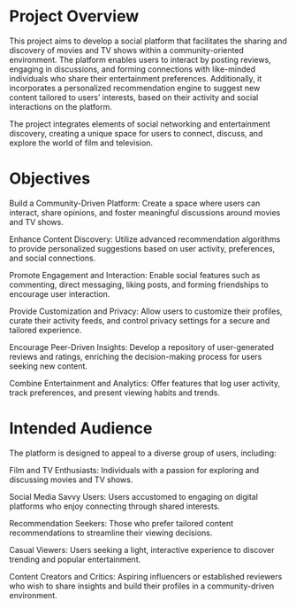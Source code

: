 # Project Overview
This project aims to develop a social platform that facilitates the sharing and discovery of movies and TV shows within a community-oriented environment. The platform enables users to interact by posting reviews, engaging in discussions, and forming connections with like-minded individuals who share their entertainment preferences. Additionally, it incorporates a personalized recommendation engine to suggest new content tailored to users’ interests, based on their activity and social interactions on the platform.

The project integrates elements of social networking and entertainment discovery, creating a unique space for users to connect, discuss, and explore the world of film and television.

# Objectives
Build a Community-Driven Platform: Create a space where users can interact, share opinions, and foster meaningful discussions around movies and TV shows.

Enhance Content Discovery: Utilize advanced recommendation algorithms to provide personalized suggestions based on user activity, preferences, and social connections.

Promote Engagement and Interaction: Enable social features such as commenting, direct messaging, liking posts, and forming friendships to encourage user interaction.

Provide Customization and Privacy: Allow users to customize their profiles, curate their activity feeds, and control privacy settings for a secure and tailored experience.

Encourage Peer-Driven Insights: Develop a repository of user-generated reviews and ratings, enriching the decision-making process for users seeking new content.

Combine Entertainment and Analytics: Offer features that log user activity, track preferences, and present viewing habits and trends.

# Intended Audience
The platform is designed to appeal to a diverse group of users, including:

Film and TV Enthusiasts: Individuals with a passion for exploring and discussing movies and TV shows.

Social Media Savvy Users: Users accustomed to engaging on digital platforms who enjoy connecting through shared interests.

Recommendation Seekers: Those who prefer tailored content recommendations to streamline their viewing decisions.

Casual Viewers: Users seeking a light, interactive experience to discover trending and popular entertainment.

Content Creators and Critics: Aspiring influencers or established reviewers who wish to share insights and build their profiles in a community-driven environment.
